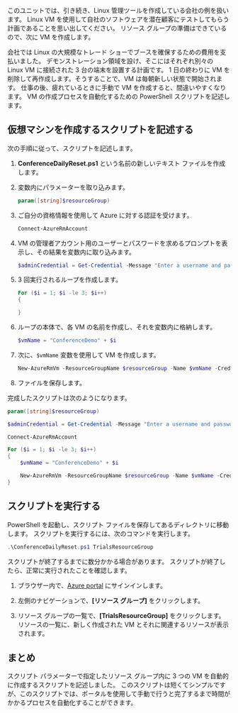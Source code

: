 このユニットでは、引き続き、Linux 管理ツールを作成している会社の例を扱います。 Linux VM を使用して自社のソフトウェアを潜在顧客にテストしてもらう計画であることを思い出してください。 リソース グループの準備はできているので、次に VM を作成します。

会社では Linux の大規模なトレード ショーでブースを確保するための費用を支払いました。 デモンストレーション領域を設け、そこにはそれぞれ別々の Linux VM に接続された 3 台の端末を設置する計画です。 1 日の終わりに VM を削除して再作成します。そうすることで、VM は毎朝新しい状態で開始されます。 仕事の後、疲れているときに手動で VM を作成すると、間違いやすくなります。 VM の作成プロセスを自動化するための PowerShell スクリプトを記述します。

## <a name="write-a-script-that-creates-virtual-machines"></a>仮想マシンを作成するスクリプトを記述する

次の手順に従って、スクリプトを記述します。

1. **ConferenceDailyReset.ps1** という名前の新しいテキスト ファイルを作成します。

1. 変数内にパラメーターを取り込みます。

    ```powershell
    param([string]$resourceGroup)
    ```

1. ご自分の資格情報を使用して Azure に対する認証を受けます。

    ```powershell
    Connect-AzureRmAccount
    ```

1. VM の管理者アカウント用のユーザーとパスワードを求めるプロンプトを表示し、その結果を変数内に取り込みます。

    ```powershell
    $adminCredential = Get-Credential -Message "Enter a username and password for the VM administrator."
    ```

1. 3 回実行されるループを作成します。

    ```powershell
    For ($i = 1; $i -le 3; $i++) 
    {

    }
    ```

1. ループの本体で、各 VM の名前を作成し、それを変数内に格納します。

    ```powershell
    $vmName = "ConferenceDemo" + $i
    ```

1. 次に、`$vmName` 変数を使用して VM を作成します。

   ```powershell
   New-AzureRmVm -ResourceGroupName $resourceGroup -Name $vmName -Credential $adminCredential -Location "East US" -Image UbuntuLTS
   ```

1. ファイルを保存します。

完成したスクリプトは次のようになります。

```powershell
param([string]$resourceGroup)

$adminCredential = Get-Credential -Message "Enter a username and password for the VM administrator."

Connect-AzureRmAccount

For ($i = 1; $i -le 3; $i++)
{
    $vmName = "ConferenceDemo" + $i

    New-AzureRmVm -ResourceGroupName $resourceGroup -Name $vmName -Credential $adminCredential -Location "East US" -Image UbuntuLTS
}
```

## <a name="execute-the-script"></a>スクリプトを実行する

PowerShell を起動し、スクリプト ファイルを保存してあるディレクトリに移動します。 スクリプトを実行するには、次のコマンドを実行します。

```powershell
.\ConferenceDailyReset.ps1 TrialsResourceGroup
```

スクリプトが終了するまでに数分かかる場合があります。 スクリプトが終了したら、正常に実行されたことを確認します。

<!---TODO: Update for sandbox?--->
1. ブラウザー内で、[Azure portal](https://portal.azure.com/?azure-portal=true) にサインインします。

1. 左側のナビゲーションで、**[リソース グループ]** をクリックします。

1. リソース グループの一覧で、**[TrialsResourceGroup]** をクリックします。 リソースの一覧に、新しく作成された VM とそれに関連するリソースが表示されます。

## <a name="summary"></a>まとめ
スクリプト パラメーターで指定したリソース グループ内に 3 つの VM を自動的に作成するスクリプトを記述しました。 このスクリプトは短くてシンプルですが、このスクリプトでは、ポータルを使用して手動で行うと完了するまで時間がかかるプロセスを自動化することができます。